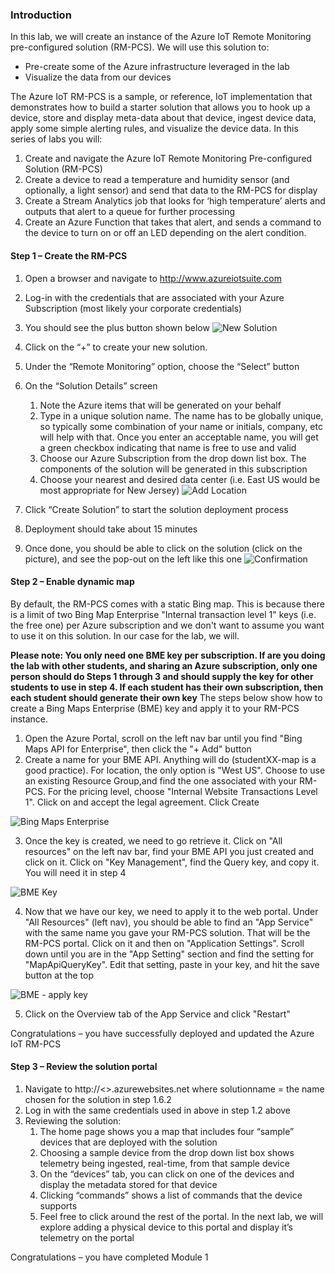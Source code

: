 ### Introduction

In this lab, we will create an instance of the Azure IoT Remote Monitoring pre-configured solution (RM-PCS).  We will use this solution to:
* Pre-create some of the Azure infrastructure leveraged in the lab
* Visualize the data from our devices


The Azure IoT RM-PCS is a sample, or reference, IoT implementation that demonstrates how to build a starter solution that allows you to hook up a device, store and display meta-data about that device, ingest device data, apply some simple alerting rules, and visualize the device data.
In this series of labs you will:

1.	Create and navigate the Azure IoT Remote Monitoring Pre-configured Solution (RM-PCS)
2.	Create a device to read a temperature and humidity sensor (and optionally, a light sensor) and send that data to the RM-PCS for display
3.	Create a Stream Analytics job that looks for ‘high temperature’ alerts and outputs that alert to a queue for further processing
4.	Create an Azure Function that takes that alert, and sends a command to the device to turn on or off an LED depending on the alert condition.


#### Step 1 – Create the RM-PCS
1.	Open a browser and navigate to http://www.azureiotsuite.com
2.	Log-in with the credentials that are associated with your Azure Subscription  (most likely your corporate credentials)
3.	You should see the plus button shown below
![New Solution](/images/m1NewSolution.png)


4.	Click on the “+” to create your new solution.
5.	Under the “Remote Monitoring” option, choose the “Select” button
6.	On the “Solution Details” screen
    1. 	Note the Azure items that will be generated on your behalf
    2. 	Type in a unique solution name.  The name has to be globally unique, so typically some combination of your name or     initials, company, etc will help with that.  Once you enter an acceptable name, you will get a green checkbox         indicating that name is free to use and valid
    3. 	Choose our Azure Subscription from the drop down list box.  The components of the solution will be generated in       this subscription
    4. 	Choose your nearest and desired data center (i.e.  East US would be most appropriate for New Jersey)
    ![Add Location](/images/m1EnterLocation.png)
 

7.	Click “Create Solution” to start the solution deployment process
8.	Deployment should take about 15 minutes
9.	Once done, you should be able to click on the solution (click on the picture), and see the pop-out on the left like this one
![Confirmation](/images/m1Confirmation.png)

#### Step 2 – Enable dynamic map

By default, the RM-PCS comes with a static Bing map.  This is because there is a limit of two Bing Map Enterprise "Internal transaction level 1" keys (i.e. the free one) per Azure subscription and we don't want to assume you want to use it on this solution.  In our case for the lab, we will.  

**Please note:  You only need one BME key per subscription.  If are you doing the lab with other students, and sharing an Azure subscription, only one person should do Steps 1 through 3 and should supply the key for other students to use in step 4.  If each student has their own subscription, then each student should generate their own key**
The steps below show how to create a Bing Maps Enterprise (BME) key and apply it to your RM-PCS instance.

1. Open the Azure Portal, scroll on the left nav bar until you find "Bing Maps API for Enterprise", then click the "+ Add" button
2. Create a name for your BME API.  Anything will do (studentXX-map is a good practice).  For location, the only option is "West US".  Choose to use an existing Resource Group,and find the one associated with your RM-PCS.  For the pricing level, choose "Internal Website Transactions Level 1".  Click on and accept the legal agreement.  Click Create

![Bing Maps Enterprise](/images/m1.bingmapsenterprise.jpg)

3. Once the key is created, we need to go retrieve it.  Click on "All resources" on the left nav bar, find your BME API you just created and click on it.  Click on "Key Management", find the Query key, and copy it.  You will need it in step 4

![BME Key](/images/m1.bingmapsenterprise-key.jpg)

 4. Now that we have our key, we need to apply it to the web portal.  Under "All Resources" (left nav), you should be able to find an "App Service" with the same name you gave your RM-PCS solution.  That will be the RM-PCS portal.  Click on it and then on "Application Settings".  Scroll down until you are in the "App Setting" section and find the setting for "MapApiQueryKey".  Edit that setting, paste in your key, and hit the save button at the top

![BME - apply key](/images/m1.m1.bingmapsenterprise-appsettings.jpg)

 5. Click on the Overview tab of the App Service and click "Restart"

Congratulations – you have successfully deployed and updated the Azure IoT RM-PCS

#### Step 3 – Review the solution portal
1.	Navigate to http://<<solutionname>>.azurewebsites.net where solutionname = the name chosen for the solution in step 1.6.2
2.	Log in with the same credentials used in above in step 1.2 above
3.	Reviewing the solution:
    1.	The home page shows you a map that includes four “sample” devices that are deployed with the solution
    2.	Choosing a sample device from the drop down list box shows telemetry being ingested, real-time, from that sample device
    3.	On the “devices” tab, you can click on one of the devices and display the metadata stored for that device
    4.	Clicking “commands” shows a list of commands that the device supports
    5.	Feel free to click around the rest of the portal.  In the next lab, we will explore adding a physical device to this portal and display it’s telemetry on the portal

Congratulations – you have completed Module 1


